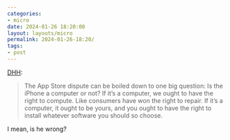 ```yaml
---
categories:
- micro
date: 2024-01-26 18:20:00
layout: layouts/micro
permalink: 2024-01-26-18:20/
tags:
- post
---
```


[DHH][d]:

> The App Store dispute can be boiled down to one big question: Is the iPhone a computer or not? If it’s a computer, we ought to have the right to compute. Like consumers have won the right to repair. If it’s a computer, it ought to be yours, and you ought to have the right to install whatever software you should so choose.

I mean, is he wrong?

[d]: https://world.hey.com/dhh/we-need-a-right-to-compute-0add65df